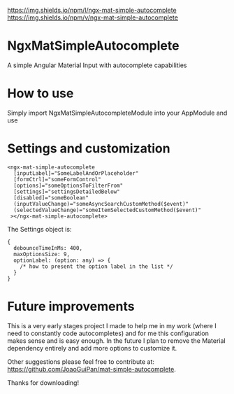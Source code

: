 https://img.shields.io/npm/l/ngx-mat-simple-autocomplete
https://img.shields.io/npm/v/ngx-mat-simple-autocomplete

# NgxMatSimpleAutocomplete

A simple Angular Material Input with autocomplete capabilities

# How to use

Simply import NgxMatSimpleAutocompleteModule into your AppModule and use <ngx-mat-simple-autocomplete></ngx-mat-simple-autocomplete>

# Settings and customization

    <ngx-mat-simple-autocomplete
      [inputLabel]="SomeLabelAndOrPlaceholder"
      [formCtrl]="someFormControl"
      [options]="someOptionsToFilterFrom"
      [settings]="settingsDetailedBelow"
      [disabled]="someBoolean"
      (inputValueChange)="someAsyncSearchCustomMethod($event)"
      (selectedValueChange)="someItemSelectedCustomMethod($event)"
     ></ngx-mat-simple-autocomplete>

The Settings object is: 

    {
      debounceTimeInMs: 400,
      maxOptionsSize: 9,
      optionLabel: (option: any) => {
        /* how to present the option label in the list */
      }
    }

# Future improvements

This is a very early stages project I made to help me in my work (where I need to constantly code autocompletes) and for me this configuration makes sense and is easy enough. In the future I plan to remove the Material dependency entirely and add more options to customize it.

Other suggestions please feel free to contribute at: https://github.com/JoaoGuiPan/mat-simple-autocomplete.

Thanks for downloading!
